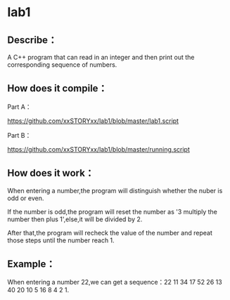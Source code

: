 # lab1


Describe：
---------
A C++ program that can read in an integer and then print out the corresponding sequence of
numbers. 


How does it compile：
--------------------
Part A：

https://github.com/xxSTORYxx/lab1/blob/master/lab1.script

Part B：

https://github.com/xxSTORYxx/lab1/blob/master/running.script


How does it work：
-----------------
When entering a number,the program will distinguish whether the nuber is odd or even.

If the number is odd,the program will reset the number as '3 multiply the number then plus 1',else,it will be divided by 2.

After that,the program will recheck the value of the number and repeat those steps until the number reach 1.


Example：
--------
When entering a number 22,we can get a sequence：22 11 34 17 52 26 13 40 20 10 5 16 8 4 2 1.
